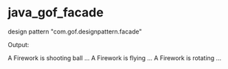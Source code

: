 # java_gof_facade
design pattern "com.gof.designpattern.facade"

Output:

A Firework is shooting ball ...
A Firework is flying ...
A Firework is rotating ...